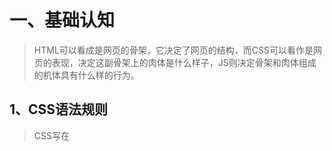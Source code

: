 # 	一、基础认知

> HTML可以看成是网页的骨架，它决定了网页的结构，而CSS可以看作是网页的表现，决定这副骨架上的肉体是什么样子，JS则决定骨架和肉体组成的机体具有什么样的行为。

## 1、CSS语法规则

> CSS写在<style>标签中，而<style>标签一般写在<head>标签中，位置一般放在<title>标签下面。同样，CSS中的注释是/* */。

<img src="https://run-notes-pictures.oss-cn-hangzhou.aliyuncs.com/2022/10/2022-10-28_182724.png"/>

代码：

```html
<!DOCTYPE html>
<html lang="en">
<head>
    <meta charset="UTF-8">
    <meta http-equiv="X-UA-Compatible" content="IE=edge">
    <meta name="viewport" content="width=device-width, initial-scale=1.0">
    <title>Document</title>
    <style>
        /* CSS注释 */
        /* 结构: 选择器 {CSS属性;} */
        /* 选择器: 选择某个标签或某类标签 */
        p {
            /* 文字颜色 */
            /* 属性之间通过分号隔开*/
            color:brown;
            /* 文字大小 */
            font-size: 30px;
            /* 背景颜色 */
            background-color: antiquewhite;
        }
    </style>
</head>
<body>
    <p>hello CSS</p>
</body>
</html>
```

<img src="https://run-notes-pictures.oss-cn-hangzhou.aliyuncs.com/2022/10/31/2022-10-31_093957.png"/>

[^注]: 如果给一个标签设置两个属性值不同的属性，那后面的属性会覆盖前面的属性，正如CSS的名称那样，Cascading style sheets，层叠样式表，样式会一层一层的层叠覆盖。



## 2、CSS引入方式

> CSS除了直接写在<head>标签中外（内嵌式），还有另外两种写法，外联式和行内式。如果说内嵌式是样式和结构代码在同一个HTML文件中，外联式就是把它们分开了，外联式的写法为将CSS样式单独写在一个.css文件中，然后HTML文件通过<link>标签引入css样式。而行内式则是直接写在结构标签内的样式，耦合性极强。

区别特点：

| 引入方式 |                 书写位置                 | 作用范围 |   使用场景   |
| :------: | :--------------------------------------: | :------: | :----------: |
|  内嵌式  |            写在<style>标签中             | 当前页面 |    小案例    |
|  外联式  | 写在单独的.css文件中，通过<link>标签引入 | 多个页面 |    项目中    |
|  行内式  |          写在标签的style属性中           | 当前标签 | 配合 JS 使用 |

### 内嵌式

> 内嵌式就是将样式代码写在<head>标签中。

```html
<!DOCTYPE html>
<html lang="en">
<head>
    <meta charset="UTF-8">
    <meta http-equiv="X-UA-Compatible" content="IE=edge">
    <meta name="viewport" content="width=device-width, initial-scale=1.0">
    <title>Document</title>
    <style>
        /* 内嵌式样式 */
        p {
            /* 文字颜色 */
            color:brown;
            /* 文字大小 */
            font-size: 30px;
            /* 背景颜色 */
            background-color: antiquewhite;
        }
    </style>
</head>
<body>
    <p>hello CSS</p>
</body>
</html>
```

### 外联式

> 外联式将CSS样式写在单独的.css文件中，当有需要时在HTML中的<head>标签中引入即可。

css文件：

```css
p{
    color: aquamarine;
    font-size: 30px;
    background-color: antiquewhite;
}
```

HTML文件：

```html
<!DOCTYPE html>
<html lang="en">
<head>
    <meta charset="UTF-8">
    <meta http-equiv="X-UA-Compatible" content="IE=edge">
    <meta name="viewport" content="width=device-width, initial-scale=1.0">
    <title>Document</title>
    <!-- rel="stylesheet" 意思是引入关系为'样式表'，href="" 即引入文件的地址 -->
    <link rel="stylesheet" href="my.css">
</head>
<body>
    <p>Hello CSS</p>
</body>
</html>
```

<img src="https://run-notes-pictures.oss-cn-hangzhou.aliyuncs.com/2022/10/31/2022-10-31_095915.png"/>

### 行内式

> 行内式直接通过将结构样式写在结构标签中。这种写法耦合性强，一般建议通过 JS 配合使用。

```html
<!DOCTYPE html>
<html lang="en">
<head>
    <meta charset="UTF-8">
    <meta http-equiv="X-UA-Compatible" content="IE=edge">
    <meta name="viewport" content="width=device-width, initial-scale=1.0">
    <title>Document</title>
</head>
<body>
    <div style="color: green; font-size: 30px; background-color: pink;">Hello CSS</div>
</body>
</html>
```

<img src="https://run-notes-pictures.oss-cn-hangzhou.aliyuncs.com/2022/10/31/2022-10-31_100411.png"/>

## 3、CSS特性

> CSS具有三个特性，分别是继承性，层叠性和优先级。

### 1、继承性

> 即子元素具有默认继承父元素样式的特点。可以继承的常见属性有color、文字控制属性(font-style、font-weight、font-size、font-family、text-indent、text-align、line-height)，而像宽高等其它属性就不具备继承性。可以通过浏览器查看继承属性。

代码：

```html
<!DOCTYPE html>
<html lang="en">
<head>
    <meta charset="UTF-8">
    <meta http-equiv="X-UA-Compatible" content="IE=edge">
    <meta name="viewport" content="width=device-width, initial-scale=1.0">
    <title>Document</title>
    <style>
        div{
            color: rgb(255, 180, 180);
            font-size: 20px;
            /* 非文字属性子类无法继承 */
            height: 40px;
            background-color: rgb(149, 255, 255);
        }
        span{
            background-color: rgb(234, 255, 181);
        }
    </style>
</head>
<body>
    <div>
        这是div文字
        <span>这是一段span文字</span>
    </div>
</body>
</html>
```

<img src="https://run-notes-pictures.oss-cn-hangzhou.aliyuncs.com/2022/11/15/Snipaste_2022-11-15_16-44-43.png">

[^继承失效的特殊情况]: 如果元素有浏览器默认样式，则使用浏览器默认样式，此时的继承失效，如a标签继承其它颜色的父标签，如h标签继承其它设置文字大小的标签。样式显示顺序可以看作：手动设置 > 浏览器默认样式 > 继承样式。

### 2、层叠性

> 层叠性可以从两方面来看待，一方面是针对同一标签设置的多个不同样式层叠生效，如高度、宽度、颜色。另一方面是针对同一标签的多个相同样式，最先加载的样式会被后加载的样式覆盖。



### 3、优先级

> 当同时存在多个选择器对同一个标签内容样式进行设置时，优先级高的选择器样式会覆盖优先级低的选择器样式。优先级样式的展示和样式写的顺序无关。优先级其实可以看作谁设置的范围更细，谁优先级就更高。

优先级排序：

**继承 < 通配符选择器 < 标签选择器 < 类选择器 < id选择器 < 行内样式 < !important**

```html
<!DOCTYPE html>
<html lang="en">
<head>
    <meta charset="UTF-8">
    <meta http-equiv="X-UA-Compatible" content="IE=edge">
    <meta name="viewport" content="width=device-width, initial-scale=1.0">
    <title>Document</title>
    <style>
        /* 继承，最低优先级 */
        body{
            color: black;
        }
        /* 通配符，优先级高于继承 */
        *{
            color: aqua;
        }
        /* 标签选择器，优先级高于通配符 */
        /* !important 将该方式设置的优先级设为最高（在继承处不生效） */
        div{
            color: bisque !important;
        }
        /* 类选择器，优先级高于标签选择器 */
        .box{
            color: red;
        }
        /* id选择器，优先于高于类选择器 */
        #box{
            color:orange
        }
    </style>
</head>
<body>
    <!-- 行内样式，优先级仅次于!important -->
    <div class="box" id="box" style="color: green;">测试优先级</div>
</body>
</html>
```

<img src="https://run-notes-pictures.oss-cn-hangzhou.aliyuncs.com/2022/11/16/Snipaste_2022-11-16_10-02-36.png">

#### 权重叠加计算

> 一般情况下**同一块元素**的样式展示可以直接通过优先级看出，但有时候可能存在多个复合选择器对**同一块**元素设置样式，这时就需要通过权重叠加来计算出最终的样式。

权重叠加计算公式（从左到右，相同则比下一位）：

|     第一级     |     第二级     |     第三级     |      第四级      |
| :------------: | :------------: | :------------: | :--------------: |
| 行内样式的个数 | id选择器的个数 | 类选择器的个数 | 标签选择器的个数 |

比较规则：

1. 依次比较当级数字，如果比较出来后，之后统统不看。
2. 如果所有数字均相同，则表示优先级相同，则比较层叠性，即谁写在后面，谁展示样式。
3. 当都是通过继承展示样式时，看哪个继承样式到达范围更细，哪个就生效。

[^注]: !important如果不是继承，则权重最高，权重叠加计算规则失效。



## 4、CSS书写顺序

> 按以下顺序排CSS属性，浏览器执行效率更高

1. 浮动 / display
2. 盒子模型：margin、border、padding、宽度高度背景色
3. 文字模式



# 二、选择器

> 选中HTML中的某个或某类结构，一般通过选择器赋予样式。选择器共有四种：标签选择器、类选择器、id选择器、通配符选择器。

## 1、基础选择器

### 1、标签选择器

> 通过选中某类标签来赋予样式，比如选中<p>标签，就能给页面中所有<p>标签中的内容赋予相同样式。

**用法：p{}**

```html
<!DOCTYPE html>
<html lang="en">
<head>
    <meta charset="UTF-8">
    <meta http-equiv="X-UA-Compatible" content="IE=edge">
    <meta name="viewport" content="width=device-width, initial-scale=1.0">
    <title>Document</title>
    <style>
        p{
            color: aquamarine;
            font-size: 30px;
            background-color: pink;
        }
    </style>
</head>
<body>
    <p>Hello 标签选择器</p>
    <p>选择p标签</p>
</body>
</html>
```

<img src="https://run-notes-pictures.oss-cn-hangzhou.aliyuncs.com/2022/10/31/2022-10-31_101711.png"/>

[^注]: 标签选择器适用场景是对页面中某个标签的样式均统一。标签选择器无法让同标签的内容展示不同样式。



### 2、类选择器

> 类选择器的选择主要是通过标签的class属性，给标签赋予class属性，然后就可以通过类选择器选择该类进行样式赋予。简单说就是给标签分类，分过不同分类赋予不同样式。

结构：**.类名 {属性名: 属性值}**

作用：通过类名，找到页面中所有带有这个类名的标签，设置样式

注意点：

1. **所有标签**上都有class属性，class属性的属性值被称为类名（类似于名字）
2. 类名可以由**数字、字母、下划线、中划线**组成，但不能以数字或中划线开头
3. 一个标签可以有**多个**类名，类名之间以空格隔开
4. 类名可以**重复**，一个类选择器可以同时选中多个标签

代码：

```html
<!DOCTYPE html>
<html lang="en">

<head>
    <meta charset="UTF-8">
    <meta http-equiv="X-UA-Compatible" content="IE=edge">
    <meta name="viewport" content="width=device-width, initial-scale=1.0">
    <title>Document</title>
    <style>
        /* 选择.color类的标签 */
        .color {
            color: rgb(249, 132, 90);
        }
        /* 选择.size类的标签 */
        .size{
            font-size: 30px;
        }
        /* 选择p标签设置样式 */
        p {
            color: rgb(90, 218, 175);
            font-size: 25px;
            background-color: pink;
        }
    </style>
</head>

<body>
    <!-- 设置类为color和size -->
    <p class="color size">Hello 类选择器</p>
    <p class="size">Hello 类选择器</p>
</body>

</html>
```

<img src="https://run-notes-pictures.oss-cn-hangzhou.aliyuncs.com/2022/10/31/2022-10-31_103348.png"/>

[^注]: 类选择器的样式可以覆盖标签选择器的样式。



### 3、id 选择器

> 在样式设置的使用上，id 选择器与类选择器区别不大，但这不是 id 选择器的主要功能，id 选择器还有一个主要作用，就是配合 JS 找标签。

结构：**#id值 {属性名: 属性值}**

作用：通过 id 属性值找到页面中的标签

注意点：

1. **所有标签**都有 id 属性
2. id 属性值类似于身份证号码，在一个页面中理论上是**唯一的**，不过重复也不会报错。
3. 一个标签上**只能有一个** id 属性值
4. 一个 id 选择器**只能选中一个**标签

代码：

```html
<!DOCTYPE html>
<html lang="en">

<head>
    <meta charset="UTF-8">
    <meta http-equiv="X-UA-Compatible" content="IE=edge">
    <meta name="viewport" content="width=device-width, initial-scale=1.0">
    <title>Document</title>
    <style>
        /* id选择器 */
        #div1{
            color: rgb(0, 157, 255);
        }
    </style>
</head>

<body>
    <div id="div1">Hello id选择器</div>
    <!-- 前面div标签已有id为div1，这里不应该再设置id为div1 -->
    <p id="div1">11</p>
</body>

</html>
```

<img src="https://run-notes-pictures.oss-cn-hangzhou.aliyuncs.com/2022/10/31/2022-10-31_105355.png"/>

### 4、通配符选择器

> 通配符选择器其实就是全标签选择器，可以选中页面中的所有标签。一般的使用场景就是消除所有标签的默认内外边距。

结构：***{属性名: 属性值}**

作用：找到页面中**所有标签**，并设置样式。

注意点：

1. 在开发中使用**极少**，只有在某些特定场景下才会使用。

代码：

```html
<!DOCTYPE html>
<html lang="en">

<head>
    <meta charset="UTF-8">
    <meta http-equiv="X-UA-Compatible" content="IE=edge">
    <meta name="viewport" content="width=device-width, initial-scale=1.0">
    <title>Document</title>
    <style>
        *{
            color: rgb(84, 163, 84);
        }
    </style>
</head>

<body>
    <div>hello 通配符选择器</div>
    <p>你好啊</p>
    <span>无所谓</span>
</body>

</html>
```

<img src="https://run-notes-pictures.oss-cn-hangzhou.aliyuncs.com/2022/10/31/2022-10-31_110239.png"/>

## 2、进阶选择器



### 1、复合选择器

> 复合选择器是指可以通过写连续的父子选择器来定位某个后代标签。在使用上可以分为**后代选择器**和**子代选择器**。

#### 1、后代选择器

> 选择指定某个标签及其后代，多个选择器之间用空格隔开。

写法：**div p {}** （样例的意思是选择div标签内的所有p标签，包括儿子孙子）

效果：找到所有指定的标签，并为它们都附上对应样式。

代码：

```html
<!DOCTYPE html>
<html lang="en">
<head>
    <meta charset="UTF-8">
    <meta http-equiv="X-UA-Compatible" content="IE=edge">
    <meta name="viewport" content="width=device-width, initial-scale=1.0">
    <title>Document</title>
    <style>
        /* 复合选择器选择后代标签 */
        div p{
            color: greenyellow;
        }
    </style>
</head>
<body>
    <!-- 该标签就不会受到影响 -->
    <p>这是一个孤单的p标签</p>
    <div>
        <p>这是div标签的儿子</p>
    </div>
</body>
</html>
```

<img src="https://run-notes-pictures.oss-cn-hangzhou.aliyuncs.com/2022/10/31/2022-10-31_181459.png"/>

[^注]: 后代选择器和子代选择器之间的区别是后代选择器会选择指定标签及其子类和兄弟的子类，子代选择器只会选到那个指定的标签。

#### 2、子代选择器

> 子代选择器根据HTML标签的嵌套关系，选择父元素子代中满足条件的元素。不包括子代的子代。

写法：**选择器1 > 选择器2 {css}**

效果：在选择器1的子代中找到满足选择器2的标签，设置样式

注意点：

1. 子代**只包括了儿子**
2. 子代选择器中，选择器与选择器之间**通过 > 隔开**。

代码：

```html
<!DOCTYPE html>
<html lang="en">
<head>
    <meta charset="UTF-8">
    <meta http-equiv="X-UA-Compatible" content="IE=edge">
    <meta name="viewport" content="width=device-width, initial-scale=1.0">
    <title>Document</title>
    <style>
        div>a{
            color:aqua
        }
    </style>
</head>
<body>
    <div>
        <a href="#">这是子代标签</a>
        <p>
            <a href="#">这是子代标签的侄子</a>
        </p>
    </div>
</body>
</html> 
```

<img src="https://run-notes-pictures.oss-cn-hangzhou.aliyuncs.com/2022/10/31/2022-10-31_223408.png"/>



### 2、并集选择器

> 并集选择器其实就是将多个标签写在一起统一设置样式，一起统一的可以有标签、类、id。

语法：**选择器1,选择器2 {css}**

注意点：

1. 并集选择器中的每组选择器之间通过**逗号**分隔
2. 并集选择器中的每组选择器可以是**基础选择器**或者**复合选择器**
3. 并集选择器中的每组选择器通常**一行写一个**，提高代码的可读性

代码：

```html
<!DOCTYPE html>
<html lang="en">
<head>
    <meta charset="UTF-8">
    <meta http-equiv="X-UA-Compatible" content="IE=edge">
    <meta name="viewport" content="width=device-width, initial-scale=1.0">
    <title>Document</title>
    <style>
        /* 并集选择器 允许对多种选择器进行并集*/
        p,
        div,
        #sp,
        .h1_class{
            color: rgb(0, 153, 255);
        }
    </style>
</head>
<body>
    <p>ppp</p>
    <div>div</div>
    <span id="sp">span</span>
    <h1 class="h1_class">h1</h1>
    <h2>h2</h2>
</body>
</html>
```

<img src="https://run-notes-pictures.oss-cn-hangzhou.aliyuncs.com/2022/10/31/2022-10-31_230141.png"/>



### 3、交集选择器

> 即选择满足多个条件的选择器，比如找到 p 标签且 class=“xx” 的 p 标签。交集的写法就是在各个条件之间连着写即可。

**语法：p.box{}**

注意点：

1. 交集选择器中的选择器之间是紧挨着的，没有任何东西分隔
2. 交集选择器中如果有标签选择器，标签选择器，标签选择器必须写在最前面。

代码：

```html
<!DOCTYPE html>
<html lang="en">
<head>
    <meta charset="UTF-8">
    <meta http-equiv="X-UA-Compatible" content="IE=edge">
    <meta name="viewport" content="width=device-width, initial-scale=1.0">
    <title>Document</title>
    <style>
        p.box{
            color: aquamarine;
        }
    </style>
</head>
<body>
    <p class="box">p标签且box</p>
    <p>p标签</p>
    <div class="box">div标签且box</div>
</body>
</html>
```

<img src="https://run-notes-pictures.oss-cn-hangzhou.aliyuncs.com/2022/10/31/2022-10-31_231430.png"/>



### 4、hover伪类选择器

> 鼠标悬停在某个元素上时元素展现的状态。可以用来设置鼠标移上标签时的变化样式。

**语法：选择器:hover{style样式}**

注意：

- 伪类选择器可以选择任何一个标签。

代码：

```html
<!DOCTYPE html>
<html lang="en">
<head>
    <meta charset="UTF-8">
    <meta http-equiv="X-UA-Compatible" content="IE=edge">
    <meta name="viewport" content="width=device-width, initial-scale=1.0">
    <title>Document</title>
    <style>
        a:hover{
            color: rgb(59, 255, 190);
            background-color: rgb(255, 236, 239);
        }
        div:hover{
            color: pink;
        }
    </style>
</head>
<body>
    <a href="#">这是一个链接</a>
    <div>div</div>
</body>
</html>
```

<img src="https://run-notes-pictures.oss-cn-hangzhou.aliyuncs.com/2022/11/8/2022-11-08_181341.png"/>

### 5、结构伪类选择器

> CSS提供的一种选择器，通过标签关系来选择标签，比如选择div标签的第一个子元素，或者选择div标签的最后一个子元素。这种选择器的好处是可以减少对于HTML中类的依赖，有利于保持代码整洁（少取名字），通常的使用场景是查找某父级选择器中的子元素。

常用：

|        选择器         |                   说明                   |
| :-------------------: | :--------------------------------------: |
|    E:first-child{}    |  位于父标签中第一个子标签，并且是E标签   |
|    E:last-child{}     | 位于父标签中最后一个子标签，并且是E标签  |
|   E:nth-child(n){}    |   位于父标签中第n个子标签，并且是E标签   |
| E:nth-last-child(n){} | 位于父标签中倒数第n个子标签，并且是E标签 |

代码：

```html
<!DOCTYPE html>
<html lang="en">
<head>
    <meta charset="UTF-8">
    <meta http-equiv="X-UA-Compatible" content="IE=edge">
    <meta name="viewport" content="width=device-width, initial-scale=1.0">
    <title>Document</title>
    <style>
        /* 找到子标签中第一个是li的 */
        li:first-child{
            background-color: pink;
        }
        /* 找到子标签中最后一个是li的 */
        li:last-child{
            background-color: pink;
        }
        /* 找到第三个子标签是li的 */
        li:nth-child(3){
            background-color: pink;
        }
        /* 找到倒数第三个子标签是li的 */
        li:nth-last-child(3){
            background-color: pink;
        }
    </style>
</head>
<body>
    <ul>
        <li>这是第1个li</li>
        <li>这是第2个li</li>
        <li>这是第3个li</li>
        <li>这是第4个li</li>
        <li>这是第5个li</li>
        <li>这是第6个li</li>
        <li>这是第7个li</li>
        <li>这是第8个li</li>
    </ul>
</body>
</html>
```

<img src="https://run-notes-pictures.oss-cn-hangzhou.aliyuncs.com/2022/11/17/Snipaste_2022-11-17_18-23-15.png">

[^注]: E标签可以是其它选择器写法，不一定只能是单个标签的写法。

#### 公式

> 除了可以用n来选择第几个标签外，还可以通过有关n的公式进行选择，比如2n，2n+1等。
>
> 用法如：**li:nth-child(2n){}**

常见公式：

|     功能     |      公式       |
| :----------: | :-------------: |
|     偶数     |    2n、even     |
|     奇数     | 2n+1、2n-1、odd |
|  只选前五个  |      -n+5       |
| 从第五个开始 |       n+5       |

代码：

```html
<!DOCTYPE html>
<html lang="en">
<head>
    <meta charset="UTF-8">
    <meta http-equiv="X-UA-Compatible" content="IE=edge">
    <meta name="viewport" content="width=device-width, initial-scale=1.0">
    <title>Document</title>
    <style>
        li:nth-child(2n){
            background-color: pink;
        }
    </style>
</head>
<body>
    <ul>
        <li>这是第1个li</li>
        <li>这是第2个li</li>
        <li>这是第3个li</li>
        <li>这是第4个li</li>
        <li>这是第5个li</li>
        <li>这是第6个li</li>
        <li>这是第7个li</li>
        <li>这是第8个li</li>
    </ul>
</body>
</html>
```

<img src="https://run-notes-pictures.oss-cn-hangzhou.aliyuncs.com/2022/11/17/Snipaste_2022-11-17_18-36-18.png">



### 6、Emmet语法

> vscode提供了简便开发的便捷语法，快速而强大。

emmet语法提示包括：

- 标签提示
- css属性提示（如输入fz可选择生成font-size，输入fz700生成font-size: 700，输入w300+h200+bgc生成width: 300, height: 200, background-color: ）

|     操作     |   示例    |                 效果                 |
| :----------: | :-------: | :----------------------------------: |
|    标签名    |    div    |             <div></div>>             |
|   类选择器   |   .red    |       <div class="red"></div>        |
|   id选择器   |   #one    |         <div id="one"></div>         |
|  交集选择器  | p.red#one |     <p class="red" id="one"></p>     |
|   子级创建   |   ul>li   |          <ul><li></li></ul>          |
|   内部文本   | ul>li{$}  |     <ul><li>1..2..3..</li></ul>      |
| 子级创建多个 |  ul>li*3  | <ul><li></li><li></li><li></li></ul> |
| 同级多个创建 |   div+p   |          <div></div><p></p>          |





# 三、字体和文本样式

## 1、字体样式

> 字体的大小、粗细、样式和格式的设置。



### 1、字体大小 font-size

> 控制文字的大小，设置时需要加上单位像素（px）。

属性名：**font-size**

取值：**数字 + px**

注意点：

- 谷歌浏览器默认文字大小是 16px
- 单位需要设置，否则不生效

代码：

```html
<!DOCTYPE html>
<html lang="en">
<head>
    <meta charset="UTF-8">
    <meta http-equiv="X-UA-Compatible" content="IE=edge">
    <meta name="viewport" content="width=device-width, initial-scale=1.0">
    <title>Document</title>
    <style>
        p{
            font-size: 30px;
        }
    </style>
</head>
<body>
    <p>这是一段文字</p>
</body>
</html>
```

<img src="https://run-notes-pictures.oss-cn-hangzhou.aliyuncs.com/2022/10/31/2022-10-31_112019.png"/>



### 2、字体粗细 font-weight

> 对标签内容字体的粗细进行控制，甚至可以更改<h1>标题标签中的字体粗细。

属性名：**font-weight**

取值：

1. **关键字取值**。关键字取值分两类：正常（normal）、加粗（bold），正常对应400，加粗对应700。
2. **数字取值**：100 ~ 900的整百数。

注意点：

- 不是所有字体都提供了九种粗细，因此部分字体粗细修改可能不生效。
- 实际开发中，以正常、加粗两种字体使用较多。

代码：

```html
<!DOCTYPE html>
<html lang="en">
<head>
    <meta charset="UTF-8">
    <meta http-equiv="X-UA-Compatible" content="IE=edge">
    <meta name="viewport" content="width=device-width, initial-scale=1.0">
    <title>Document</title>
    <style>
        p{
            font-weight: 600;
        }
    </style>
</head>
<body>
    <p>这是一段文字</p>
</body>
</html>
```

<img src="https://run-notes-pictures.oss-cn-hangzhou.aliyuncs.com/2022/10/31/2022-10-31_111932.png"/>

### 3、字体样式 font-style

> 即控制字体是否倾斜。只有两种取值：正常（默认值）和倾斜。

取值：

- 正常：normal
- 倾斜：italic

代码：

```html
<!DOCTYPE html>
<html lang="en">
<head>
    <meta charset="UTF-8">
    <meta http-equiv="X-UA-Compatible" content="IE=edge">
    <meta name="viewport" content="width=device-width, initial-scale=1.0">
    <title>Document</title>
    <style>
        div{
            font-style: italic;
        }
        em{
            font-style: normal;
        }
    </style>
</head>
<body>
    <div>这是一段倾斜文字</div>
    <em>我是正的</em>
</body>
</html>
```

<img src="https://run-notes-pictures.oss-cn-hangzhou.aliyuncs.com/2022/10/31/2022-10-31_141706.png"/>

### 4、字体格式 font-family

> 即设置不同格式的字体效果，如楷体、宋体等。Windows默认是微软雅黑，Mac默认是苹方。

属性名：**font-family**

常见取值：**字体1,字体2,字体3,字体4…,字体系列**

- 字体：微软雅黑、黑体、宋体、楷体等
- 字体系列：sans-serif（非衬线系列，横撇竖勾不带）、serif（横撇竖勾带弯）、monospace（等宽字体）

渲染规则：

1. **从左向右**按照顺序查找，如果电脑中未安装此字体，则显示下一个字体。
2. 如果都不支持，则会根据操作系统，显示最后字体系列的**默认字体**。

注意点：

1. 如果字体名称中存在多个单词，可以使用**引号包裹**
2. 最后一项字体列不需要引号包裹
3. 网页开发时，尽量使用系统常见的自带字体，保证不同用户网页都可以正确显示

代码：

```html
<!DOCTYPE html>
<html lang="en">
<head>
    <meta charset="UTF-8">
    <meta http-equiv="X-UA-Compatible" content="IE=edge">
    <meta name="viewport" content="width=device-width, initial-scale=1.0">
    <title>Document</title>
    <style>
        div{
            font-family: 楷体,sans-serif;
        }
        p{
            font-family: 黑体,sans-serif;
        }
    </style>
</head>
<body>
    <div>楷体格式</div>
    <p>黑体格式</p>
</body>
</html>
```

<img src="https://run-notes-pictures.oss-cn-hangzhou.aliyuncs.com/2022/10/31/2022-10-31_143529.png"/>

### 5、复合写法

> 可以看出，上面设置字体的前缀都是font-，CSS提供了一种复合写法，可以省略一些代码。属性之间用空格隔开。

属性名：font（复合属性）

取值：font : style weight size family

省略要求：只能省略前两个，如果省略了就相当于设置了默认值

注意点：

- 复合写法就相当于一个普通的设置，可以被覆盖，也可以覆盖

代码：

```html
<!DOCTYPE html>
<html lang="en">
<head>
    <meta charset="UTF-8">
    <meta http-equiv="X-UA-Compatible" content="IE=edge">
    <meta name="viewport" content="width=device-width, initial-scale=1.0">
    <title>Document</title>
    <style>
        div{
            font: italic 400 30px 楷体;
            font-style: normal;
        }
    </style>
</head>
<body>
    <div>这是一段文字</div>
</body>
</html>
```

<img src="https://run-notes-pictures.oss-cn-hangzhou.aliyuncs.com/2022/10/31/2022-10-31_145250.png"/>

## 2、文本样式



### 1、文本缩进 text-indent

> 一般使用在文本首段的缩进中。使用的话一般和em配合使用。

属性名：**text-indent**

取值：

- 数字 + px
- 数字 + em（1em即当前标签内容的font-size的大小）

代码：

```html
<!DOCTYPE html>
<html lang="en">
<head>
    <meta charset="UTF-8">
    <meta http-equiv="X-UA-Compatible" content="IE=edge">
    <meta name="viewport" content="width=device-width, initial-scale=1.0">
    <title>Document</title>
    <style>
        p{  
            /* 
             错误写法(缩进跟着字体大小走):
                 text-indent: 40px;
                 font-size: 20px;
            */
            /* em即当前标签内容字体大小 */
            text-indent: 2em;
        }
    </style>
</head>
<body>
    <p>射电望远镜就是利用射电波进行观测的望远镜，射电波也是电磁波谱的一部分，频率范围从高频的300吉赫兹到低频的30赫兹，相应的波长范围从1毫米到10000公里。在自然界，从闪电到宇宙天体都会发出射电波。由于星系中心的黑洞被厚厚的星际尘埃和气体阻挡，光学波段的望远镜无能为力，只能采用射电波段。毫米波已经是射电望远镜所用波长的下限，在电磁波谱上已经与红外线接壤。</p>
</body>
</html>
```

<img src="https://run-notes-pictures.oss-cn-hangzhou.aliyuncs.com/2022/10/31/2022-10-31_150646.png"/>

[^注]: 使用 em 的好处是无论字体大小如何改变，缩进都不需要改。

### 2、水平对齐 text-align

> 对文本内容按照设置格式对齐，共有三种对齐格式，左对齐、居中对齐、右对齐。对齐不是文本独有的，其它标签内容都能设置对齐，只要设置其父元素即可。

属性名：**text-align**

取值：

| 属性值 |      效果      |
| :----: | :------------: |
|  left  | 左对齐（默认） |
| center |    居中对齐    |
| right  |     右对齐     |

注意点：

- 如果要让文本水平居中，text-align属性给文本所在标签（文本的父元素）设置即可。

代码：

```html
<!DOCTYPE html>
<html lang="en">
<head>
    <meta charset="UTF-8">
    <meta http-equiv="X-UA-Compatible" content="IE=edge">
    <meta name="viewport" content="width=device-width, initial-scale=1.0">
    <title>Document</title>
    <style>
        h1{
            text-align: center;
        }
        body{
            text-align: center;
        }
    </style>
</head>
<body>
    <h1>新闻标题</h1>
    <img src="locate.png" alt="" height="300">
</body>
</html>
```

<img src="https://run-notes-pictures.oss-cn-hangzhou.aliyuncs.com/2022/10/31/2022-10-31_152129.png"/>

[^注]: 像文本、span标签、a标签、input标签、img标签都可以让元素水平居中，只要在它们的父元素上设置即可。

### 3、文本修饰 text-decoration

> 用来修饰文本的样式，即给文本加上下划线、删除线、上划线、无装饰线。

属性名：**text-decoration**

取值：

|    属性值    |        效果        |
| :----------: | :----------------: |
|  underline   |   下划线（常用）   |
| line-through |  删除线（不常用）  |
|   overline   | 上划线（几乎不用） |
|     none     |  无装饰线（常用）  |

代码：

```html
<!DOCTYPE html>
<html lang="en">
<head>
    <meta charset="UTF-8">
    <meta http-equiv="X-UA-Compatible" content="IE=edge">
    <meta name="viewport" content="width=device-width, initial-scale=1.0">
    <title>Document</title>
    <style>
        div{
            text-decoration: underline;
        }
        p{
            text-decoration: line-through;
        }
        h4{
            text-decoration: overline;
        }
        a{
            text-decoration: none;
        }
    </style>
</head>
<body>
    <div>下划线</div>
    <p>删除线</p>
    <h4>上划线</h4>
    <a href="#">超链接</a>
</body>
</html>
```

<img src="https://run-notes-pictures.oss-cn-hangzhou.aliyuncs.com/2022/10/31/2022-10-31_153202.png"/>

### 4、行高 line-height

> 设置文本行之间的间距。有两种取值：数字+px、倍数（字体大小的倍数）

属性名：**line-height**

取值：

- 数字 + px
- 倍数（当前标签 font-size 的倍数）

应用场景：

1. 设置文本之间的间距。
2. 网页精准布局时，可以取消上下间距。

注意点：

- 行高也可以加入复合写法，如 **font : style weight size/line-height family**。但要注意样式覆盖问题。

代码：

```html
<!DOCTYPE html>
<html lang="en">
<head>
    <meta charset="UTF-8">
    <meta http-equiv="X-UA-Compatible" content="IE=edge">
    <meta name="viewport" content="width=device-width, initial-scale=1.0">
    <title>Document</title>
    <style>
        p{
            /* 直接设置 */
            /* line-height: 50px; */
            /* 倍数设置 */
            /* line-height: 1.5; */
            /* 复合写法设置 */
            font: normal 300 20px/1.5 楷体;
        }
    </style>
</head>
<body>
    <p>射电望远镜就是利用射电波进行观测的望远镜，射电波也是电磁波谱的一部分，频率范围从高频的300吉赫兹到低频的30赫兹，相应的波长范围从1毫米到10000公里。在自然界，从闪电到宇宙天体都会发出射电波。由于星系中心的黑洞被厚厚的星际尘埃和气体阻挡，光学波段的望远镜无能为力，只能采用射电波段。毫米波已经是射电望远镜所用波长的下限，在电磁波谱上已经与红外线接壤。</p>
</body>
</html>
```

<img src="https://run-notes-pictures.oss-cn-hangzhou.aliyuncs.com/2022/10/31/2022-10-31_155708.png"/>

## 3、扩展

### 1、颜色知识

> 在设计时的颜色取值，共有四种表示方法。分别是关键词法、RGB表示法、RGBA表示法、十六进制表示法。

属性名：

- 文字颜色：**color**
- 背景颜色：**background-color**

属性值：

|  颜色表示方式  |                      表示含义                       |                   属性值                    |
| :------------: | :-------------------------------------------------: | :-----------------------------------------: |
|     关键词     |                   预定义的颜色名                    |          red、green、blue、yellow           |
|   RGB表示法    |      由红蓝绿三原色取色，每项取值范围为：0~255      | RGB(0,0,0)、RGB(255,255,255)、RGB(255,0,0)  |
|   RGBA表示法   |   由红蓝绿三原色取色，A表示透明度，取值范围为0~1    |  RGBA(255,255,255,0.5)、RGBA(255,0,0,0.3)   |
| 十六进制表示法 | 以#开头，每两个位置表示一种原色，将其转为16进制表示 | #000000、#ff0000、#e92322，简写：#000、#f00 |

```html
<!DOCTYPE html>
<html lang="en">
<head>
    <meta charset="UTF-8">
    <meta http-equiv="X-UA-Compatible" content="IE=edge">
    <meta name="viewport" content="width=device-width, initial-scale=1.0">
    <title>Document</title>
</head>
<body>
    <div style="color: yellowgreen;">关键词</div>
    <div style="color: rgb(170, 225, 249);">rgb表示法</div>
    <div style="color: rgb(255, 90, 131,0.3);">rgba表示法</div>
    <div style="color: #000">十六进制表示法</div>
</body>
</html>
```

<img src="https://run-notes-pictures.oss-cn-hangzhou.aliyuncs.com/2022/10/31/2022-10-31_163431.png"/>

# 四、背景

> 背景只作为标签或者盒子的背景展示，不影响或改变标签或盒子的结构。

## 1、背景颜色

> 字面意思，各个标签或是盒子都可以设置背景颜色，属性名字是background-color (bgc)，属性值可以有多种写法：关键字、rgb表示法、rgba表示法、十六进制等

注意点：

- 背景颜色默认是透明，rgba(0,0,0,0)。
- 背景颜色不会影响盒子大小，但是可以标识盒子的大小位置，在开发时可以用背景色进行提示使用。

代码：

```html
<!DOCTYPE html>
<html lang="en">
<head>
    <meta charset="UTF-8">
    <meta http-equiv="X-UA-Compatible" content="IE=edge">
    <meta name="viewport" content="width=device-width, initial-scale=1.0">
    <title>Document</title>
    <style>
        div{
            /* background-color: rgb(234, 158, 158); */
            /* background-color: yellow; */
            background-color: rgba(0,0,0,0.3);
            /* background-color: rgba(0,0,0,.3); */
            width: 300px;
            height: 200px;
        }
    </style>
</head>
<body>
    <div>背景颜色</div>
</body>
</html>
```

<img src="https://run-notes-pictures.oss-cn-hangzhou.aliyuncs.com/2022/11/9/2022-11-09_165517.png"/>

## 2、背景图片

> 给标签或盒子的背景加上图片，属性名是background-image (bgi)，属性值url(‘图片路径’)。

注意点：

- 背景图片中url可以省略引号
- 背景图片默认在水平和垂直方向平铺，默认多超少补。
- 背景图片仅给盒子起装饰效果，类似于背景颜色，不会撑开盒子

代码：

```html
<!DOCTYPE html>
<html lang="en">
<head>
    <meta charset="UTF-8">
    <meta http-equiv="X-UA-Compatible" content="IE=edge">
    <meta name="viewport" content="width=device-width, initial-scale=1.0">
    <title>Document</title>
    <style>
        div{
            background-image: url(locate.png);
            background-color: rgb(255, 221, 227);
            width: 400px;
            height: 400px;
        }
    </style>
</head>
<body>
    <div>这是一段文字</div>
</body>
</html>
```

<img src="https://run-notes-pictures.oss-cn-hangzhou.aliyuncs.com/2022/11/9/2022-11-09_171206.png"/>

### 平铺

> 默认图片的铺设方式是多超少补，如果想要根据需求来铺设完整图片，可以选择背景平铺属性 background-repeat (bgr) 进行设置。

属性名：**background-repeat (bgr)**

属性值：

|   取值    |             效果             |
| :-------: | :--------------------------: |
|  repeat   | 水平和垂直方向都平铺（默认） |
| no-repeat |            不平铺            |
| repeat-x  |   沿着水平方向（x轴）平铺    |
| repeat-y  |   沿着垂直方向（y轴）平铺    |

代码：

```html
<!DOCTYPE html>
<html lang="en">
<head>
    <meta charset="UTF-8">
    <meta http-equiv="X-UA-Compatible" content="IE=edge">
    <meta name="viewport" content="width=device-width, initial-scale=1.0">
    <title>Document</title>
    <style>
        div{
            background-image: url(locate.png);
            background-color: rgb(255, 221, 227);
            width: 400px;
            height: 400px;
            /* background-repeat: repeat; */
            background-repeat: no-repeat;
            /* background-repeat: repeat-x; */
            /* background-repeat: repeat-y; */
        }
    </style>
</head>
<body>
    <div></div>
</body>
</html>
```

<img src="https://run-notes-pictures.oss-cn-hangzhou.aliyuncs.com/2022/11/9/2022-11-09_171953.png"/>



### 位置

> 在不平铺显示下，默认背景图片是显示在左上角位置的，如果要修改背景图片位置属性，可通过属性background-position (bgp) 来进行设置。设置背景位置有两种设置方式，名词和坐标。

属性值：**background-position：水平方向位置 垂直方向位置**

使用：

1. 名词（最多可以表示九个位置）
   1. 水平方向
      1. **left**
      2. **center**
      3. **right**
   2. 垂直方向
      1. **top**
      2. **center**
      3. **bottom**
2. 数字 + px（以图片左上角为设置点）
   1. 坐标系
      1. 原点（0,0）：盒子左上角
      2. 正x轴：水平向右
      3. 正y轴：垂直向左

代码：

```html
<!DOCTYPE html>
<html lang="en">
<head>
    <meta charset="UTF-8">
    <meta http-equiv="X-UA-Compatible" content="IE=edge">
    <meta name="viewport" content="width=device-width, initial-scale=1.0">
    <title>Document</title>
    <style>
        div{
            background-image: url(locate.png);
            background-color: rgb(255, 221, 227);
            width: 400px;
            height: 400px;
            background-repeat: no-repeat;
            /* background-position: 0 0; */
            /* background-position: 20px 30px; */
            /* background-position: -50px -60px; */
            /* background-position: center center; 等价于 background-position: center;*/
            background-position: left bottom;
        
        }
    </style>
</head>
<body>
    <div></div>
</body>
</html>
```

<img src="https://run-notes-pictures.oss-cn-hangzhou.aliyuncs.com/2022/11/9/2022-11-09_173531.png"/>



## 3、属性复合写法

> 将颜色、图片、平铺、位置连起来在一个属性 background (bg) 后写。各值之间用逗号隔开，书写顺序推荐为color、image、repeat、positior，但实际上没有顺序要求。

使用举例：**background: pink url(‘01.jpg’) no-repeat center center**

注意点：

- 如果需要单独设置样式，则必须将样式写在连写的下面，否则会被覆盖
- 连写设置背景位置时如果使用名词，位置顺序调换也能识别，但如果通过坐标，则不能调换位置

代码：

```html
<!DOCTYPE html>
<html lang="en">
<head>
    <meta charset="UTF-8">
    <meta http-equiv="X-UA-Compatible" content="IE=edge">
    <meta name="viewport" content="width=device-width, initial-scale=1.0">
    <title>Document</title>
    <style>
        div{
            width: 400px;
            height: 300px;
            background: pink url("locate.png") no-repeat center center;
        }
    </style>
</head>
<body>
    <div>这是一块div</div>
</body>
</html>
```

<img src="https://run-notes-pictures.oss-cn-hangzhou.aliyuncs.com/2022/11/10/2022-11-10_100634.png">

# 五、元素显示模式

> 元素，即带尖括号的任意标签。元素显示模式，简单说就是元素的布局模式，是独占一行，还是可以多元素同行显示，元素的显示模式是可以改变的，常见的元素显示模式有块级元素、行内元素、行内块元素。

## 1、块级元素

> 块级元素的特点是独占一行（即一行只能显示一个），宽度也是父元素的宽度，高度默认由内容撑开，也可以自己设置宽高。代表标签有div、p、h系列、ul、dl、dt、dd、form、header、nav、footer等。

代码：

```html
<!DOCTYPE html>
<html lang="en">
<head>
    <meta charset="UTF-8">
    <meta http-equiv="X-UA-Compatible" content="IE=edge">
    <meta name="viewport" content="width=device-width, initial-scale=1.0">
    <title>Document</title>
    <style>
        div{
            background-color: rgb(184, 255, 6);
        }
        p{
            background-color: rgb(79, 255, 205);
        }
    </style>
</head>
<body>
    <div>块级元素div</div>
    <p>块级元素p</p>
</body>
</html>
```

<img src="https://run-notes-pictures.oss-cn-hangzhou.aliyuncs.com/2022/11/10/Snipaste_2022-11-10_10-46-59.png">

## 2、行内元素

> 行内元素的特点是一行可以显示多个，其宽度和高度设置无效，都由内容撑开。代表标签有a、span、b、u、i、s、strong、ins、em、del等。

代码：

```html
<!DOCTYPE html>
<html lang="en">
<head>
    <meta charset="UTF-8">
    <meta http-equiv="X-UA-Compatible" content="IE=edge">
    <meta name="viewport" content="width=device-width, initial-scale=1.0">
    <title>Document</title>
    <style>
        a{
            background-color: rgb(250, 255, 173);
            /* 行内元素设置宽高无效 */
            height: 200px;
            width: 300px;
        }
        span{
            background-color: rgb(168, 255, 252);
        }
    </style>
</head>
<body>
    <a href="#">行内元素a</a>
    <span>行内元素span</span>
</body>
</html>
```

<img src="https://run-notes-pictures.oss-cn-hangzhou.aliyuncs.com/2022/11/10/Snipaste_2022-11-10_11-00-05.png">

## 3、行内块元素

> 行内块元素的特点是一行可以显示多个，同时还可以设置宽高。代表标签有img、input、textarea、button、select等。

代码：

```html
<!DOCTYPE html>
<html lang="en">
<head>
    <meta charset="UTF-8">
    <meta http-equiv="X-UA-Compatible" content="IE=edge">
    <meta name="viewport" content="width=device-width, initial-scale=1.0">
    <title>Document</title>
    <style>
        img{
            height: 100px;
        }
    </style>
</head>
<body>
    <img src="./locate.png" alt="">
    <img src="./locate.png" alt="">
</body>
</html>
```

<img src="https://run-notes-pictures.oss-cn-hangzhou.aliyuncs.com/2022/11/15/Snipaste_2022-11-15_16-00-59.png"/>

[^注]: <img>标签有行内块元素的特点，但是在chrome调试工具中显示结果是inline。在代码中如果行内块标签之间有换行，那么浏览器渲染显示时它们中间会有一个空格。解决这个问题可以用浮动。



## 4、元素显示模式转换

> 除了直接使用不同显示模式的元素来布局，还可以通过指定某元素并指定其元素显示模式来进行布局，即可以让默认的块级元素去显示为行内模式。使用方式为设置元素的display属性。

|         属性         |       效果       | 使用频率 |
| :------------------: | :--------------: | :------: |
|    display:block     |  转换为块级元素  |   较多   |
| display:inline-block | 转换为行内块元素 |   较多   |
|    display:inline    |  转换为行内元素  |   极少   |

代码：

```html
<!DOCTYPE html>
<html lang="en">
<head>
    <meta charset="UTF-8">
    <meta http-equiv="X-UA-Compatible" content="IE=edge">
    <meta name="viewport" content="width=device-width, initial-scale=1.0">
    <title>Document</title>
    <style>
        div{
            background-color: rgb(242, 255, 210);
            display: inline-block;
            height: 200px;
            width: 100px;
        }
        p{
            background-color: rgb(210, 255, 242);
            display: inline;
        }
        span{
            background-color: #ffb7b7;
            display: block;
        }
    </style>
</head>
<body>
    <div>块级元素div 变行内块</div>
    <p>块级元素p 变行内元素</p>
    <span>行内元素span 变块级元素</span>
</body>
</html>
```

<img src="https://run-notes-pictures.oss-cn-hangzhou.aliyuncs.com/2022/11/15/Snipaste_2022-11-15_16-16-01.png"/>

## 5、元素嵌套模式

> 即什么元素可以嵌套什么元素。一般来说按元素容器大小块级元素 > 行内块元素 > 行内元素，嵌套也是如此。一般不建议小容器元素嵌套大容器元素。一些其它情况包括p段落标签不要嵌套div、p、h等块级元素，a标签可以嵌套其它任意元素除了再嵌套a标签。



# 六、盒子模型

> 在CSS中，盒子模型可以说是最重要的部分，什么是盒子模型呢？一个div可以是盒子模型，一个span也可以是盒子模型，所以盒子模型可以理解为一个容器，内部用来放置元素，对外可以用来布局，通过盒子布局网页让组件之间的耦合更低，使用更换更方便。

**盒子模型**：

CSS中规定每个盒子自里到外分别由：**内容区域（content）、内边距区域（padding）、边框区域（border）、外边界区域（margin）**构成。

**体验代码**：

```html
<!DOCTYPE html>
<html lang="en">
<head>
    <meta charset="UTF-8">
    <meta http-equiv="X-UA-Compatible" content="IE=edge">
    <meta name="viewport" content="width=device-width, initial-scale=1.0">
    <title>Document</title>
    <style>
        div{
            height: 100px;
            width: 100px;
            background-color: rgb(255, 212, 219);
            /* 边框线 */
            border: 1px solid orange;
            /* 内边距 */
            padding: 20px;
            /* 外边距 */
            margin: 20px;

        }
    </style>
</head>
<body>
    <div>一台电脑</div>
    <div>一台电脑</div>
</body>
</html>
```

<img src="https://run-notes-pictures.oss-cn-hangzhou.aliyuncs.com/2022/11/16/Snipaste_2022-11-16_11-07-47.png">

## 1、结构

### 1、内容区域 content

> 如果不设置内边距的话，一个标签内部其实都是内容区域。

代码：

```html
<!DOCTYPE html>
<html lang="en">
<head>
    <meta charset="UTF-8">
    <meta http-equiv="X-UA-Compatible" content="IE=edge">
    <meta name="viewport" content="width=device-width, initial-scale=1.0">
    <title>Document</title>
    <style>
        div{
            height: 100px;
            width: 100px;
            background-color: rgb(255, 209, 217);
        }
    </style>
</head>
<body>
    <div>内容</div>
</body>
</html>
```

<img src="https://run-notes-pictures.oss-cn-hangzhou.aliyuncs.com/2022/11/16/Snipaste_2022-11-16_11-22-01.png">



### 2、边框 border

> 字面意思，边框就是盒子的边框，可以设置颜色，宽度等。可以直接通过简写bg + tab键快速生成，默认设置是一起设置盒子四个方向的边框。注意，边框宽度会增大盒子所占区域面积。可以对单独边进行设置，也可以复合写法对多边设置。

写法：**border: 粗细 线条样式 颜色**

> 默认的边框设置方式，对四条边框统一设置。

代码：

```html
<!DOCTYPE html>
<html lang="en">
<head>
    <meta charset="UTF-8">
    <meta http-equiv="X-UA-Compatible" content="IE=edge">
    <meta name="viewport" content="width=device-width, initial-scale=1.0">
    <title>Document</title>
    <style>
        div{
            height: 100px;
            width: 100px;
            background-color: rgb(255, 224, 229);
            /* 使用格式: border: 粗细 线条样式 颜色 不分先后顺序*/
            /* solid表示实线 dashed表示虚线 dotted表示点线*/
            border: 5px solid orange;
            /* 对单边边框设置在border后加上-方向即可 */
            /* border-left: 5px solid orange; */
        }
    </style>
</head>
<body>
    <div>边框线</div>
</body>
</html>
```

<img src="https://run-notes-pictures.oss-cn-hangzhou.aliyuncs.com/2022/11/16/Snipaste_2022-11-16_11-32-02.png">

[^注]: 写边框属性时CSS也提供了对单独某个属性进行设置样式的方法，但一般不用，一般都是复合写法。复合写法要注意，如果只写了一个表示四边都如此，如果写了两个，或者三个，则从上右下左开始对应，剩下的看对面边即可。



### 3、内边距 padding

> 盒子模型中内容和边框的距离称为内边距，注意，内边距也会增大盒子的所占面积。可以单独对某内边距进行设置，也可以复合写法对多边内边距进行设置。

写法：**padding: 20px**

代码：

```html
<!DOCTYPE html>
<html lang="en">
<head>
    <meta charset="UTF-8">
    <meta http-equiv="X-UA-Compatible" content="IE=edge">
    <meta name="viewport" content="width=device-width, initial-scale=1.0">
    <title>Document</title>
    <style>
        .box{
            width: 200px;
            height: 200px;
            background-color: pink;
            /* 当内边距只写一个时，表示距四边的内边距 */
            /* padding: 30px; */
            /* 内边距可以指定方向写，也可以复合写，复合写四个时，前后对应上右下左 */
            /* padding: 10px 20px 30px 40px; */
            /* 当复合写法为三个时，则对应 上 左右 下 */
            /* padding: 10px 20px 40px; */
            /* 当复合写法为两个时，则对应 上下 左右 */
            padding: 10px 20px;
        }
    </style>
</head>
<body>
    <div class="box">
        盒子
    </div>
</body>
</html>
```

<img src="https://run-notes-pictures.oss-cn-hangzhou.aliyuncs.com/2022/11/16/Snipaste_2022-11-16_14-39-21.png">

[^注]: 在CSS3.0提供了一种设置方式，允许固定盒子大小，设置边框宽度和内边距自动压缩内容区域，保证让设置的盒子大小不会被边框和内边距撑大，使用方式为在盒子中加上属性 box-sizing: border-box;



### 4、外边距 margin

> 外边距，即盒子和上下左右的边距，使用起来和内边距一致。可以单独对某外边距进行设置，也可以复合写法对多边外边距进行设置。

写法：**margin: 20px**

代码：

```html
<!DOCTYPE html>
<html lang="en">
<head>
    <meta charset="UTF-8">
    <meta http-equiv="X-UA-Compatible" content="IE=edge">
    <meta name="viewport" content="width=device-width, initial-scale=1.0">
    <title>Document</title>
    <style>
        div{
            height: 100px;
            width: 100px;
            background-color: pink;
            /* 上下左右外边距为20px */
            /* margin: 20px; */
            /* 上下外边距为20px，左右外边距为10px */
            /* margin: 20px 10px; */
            /* 上外边距为10px，左右外边距为20px，下边距为30px */
            margin: 10px 20px 30px;
            /* 上边距 */
            /* margin-top: 20px; */
        }
    </style>
</head>
<body>
    <div>外边距</div>
</body>
</html>
```

<img src="https://run-notes-pictures.oss-cn-hangzhou.aliyuncs.com/2022/11/16/Snipaste_2022-11-16_23-01-07.png">

## 2、问题和解决

### 1、清除默认边距

> CSS许多标签在浏览器渲染时会赋予默认内外边距，如p标签、ul标签、li标签等，我们如果要根据自己设计的样式来设置标签的话，就先需要将这些默认边距清除。

清除方法：

1. 并集选择器清除

   ```html
   body,button,dd,dl,dt,h1,h2,h3,h4,h5,h6,hr,input{
   	margin: 0;
   	padding: 0;
   }
   ```

2. 通配符选择器清除

   ```html
   *{
   	margin: 0;
   	padding: 0;
   }
   ```



### 2、版心居中

> 最常用写法，将盒子处于上下居中或者左右居中状态，一般是左右居中。通常是调整盒子外边距，设置好上下边，左右边设置为auto即可。

写法：**margin: 0 auto;**

```html
<!DOCTYPE html>
<html lang="en">
<head>
    <meta charset="UTF-8">
    <meta http-equiv="X-UA-Compatible" content="IE=edge">
    <meta name="viewport" content="width=device-width, initial-scale=1.0">
    <title>Document</title>
    <style>
        div{
            width: 1000px;
            height: 200px;
            background-color: pink;
            margin: 0 auto;
        }
    </style>
</head>
<body>
    <div>
        版心居中
    </div>
</body>
</html>
```

<img src="https://run-notes-pictures.oss-cn-hangzhou.aliyuncs.com/2022/11/16/Snipaste_2022-11-16_23-21-53.png">

### 3、块级元素外边距

> 浏览器在对**块级元素**的外边距设置进行解析的时候，可能会出现两个现象：外边距合并和塌陷。这两个现象需要及时注意。

#### 外边距合并

> 即两个垂直布局的块级元素之间，都使用外边距隔开时，会只取其中更大的外边距，而不是二者外边距之和。

代码：

```html
<!DOCTYPE html>
<html lang="en">
<head>
    <meta charset="UTF-8">
    <meta http-equiv="X-UA-Compatible" content="IE=edge">
    <meta name="viewport" content="width=device-width, initial-scale=1.0">
    <title>Document</title>
    <style>
        .upper{
            width: 100px;
            height: 100px;
            background-color: pink;
            margin-bottom: 20px;
        }
        .lower{
            width: 100px;
            height: 100px;
            background-color: pink;
            margin-top: 30px;
        }
    </style>
</head>
<body>
    <div class="upper">上</div>
    <div class="lower">下</div>
</body>
</html>
```

<img src="https://run-notes-pictures.oss-cn-hangzhou.aliyuncs.com/2022/11/17/Snipaste_2022-11-17_15-56-24.png">

#### 塌陷

> 塌陷的含义是子块级元素放在父块级元素之中，子元素设置外边距同时会作用在父元素上。解决办法有四种：1、给父级元素设置border属性  2、给父元素设置内边距padding-top  3、给父属性设置overflow: hidden属性  4、将子元素转换为行内块元素

代码：

```html
<!DOCTYPE html>
<html lang="en">
<head>
    <meta charset="UTF-8">
    <meta http-equiv="X-UA-Compatible" content="IE=edge">
    <meta name="viewport" content="width=device-width, initial-scale=1.0">
    <title>Document</title>
    <style>
        .father{
            width: 200px;
            height: 200px;
            background-color: rgb(228, 111, 130);
            /* 1、设置border */
            /* border: 1px solid #fff; */
            /* 2、给父属性设置内边距 */
            /* padding-top: 1px; */
            /* 3、给父属性设置overflow: hidden (最好用)*/
            overflow: hidden;
        }
        .son{
            width: 100px;
            height: 100px;
            background-color: rgb(128, 247, 128);
            margin-top: 30px;
            /* 4、将子元素转换为行内块元素 */
            /* display: inline-block; */
        }
    </style>
</head>
<body>
    <div class="father">
        <div class="son">子块</div>
    </div>
</body>
</html>
```

<img src="https://run-notes-pictures.oss-cn-hangzhou.aliyuncs.com/2022/11/17/Snipaste_2022-11-17_16-09-04.png">

### 4、行内元素内外边距

> 行内元素在设置内外边距的时候都只能设置左右边距，不能设置上下边距，如果想要设置上下边距，则可以使用line-height设置。

代码：

```html
<!DOCTYPE html>
<html lang="en">
<head>
    <meta charset="UTF-8">
    <meta http-equiv="X-UA-Compatible" content="IE=edge">
    <meta name="viewport" content="width=device-width, initial-scale=1.0">
    <title>Document</title>
    <style>
        span{
            margin: 60px;
            padding: 60px;
            line-height: 100px;
        }
    </style>
</head>
<body>
    <span>span1</span>
    <span>span2</span>
</body>
</html>
```

<img src="https://run-notes-pictures.oss-cn-hangzhou.aliyuncs.com/2022/11/17/Snipaste_2022-11-17_17-01-26.png">

# 七、浮动

## 1、伪元素

> 伪元素一般是用于页面中的非主体内容部分，可替换部分，并且伪元素是由CSS模拟出来的标签效果。伪元素一共有两个::before和::after。

|  伪元素  |                作用                |
| :------: | :--------------------------------: |
| ::before | 在父元素内容的最前面添加一个伪元素 |
| ::after  | 在父元素内容的最后面添加一个伪元素 |

代码：

```html
<!DOCTYPE html>
<html lang="en">
<head>
    <meta charset="UTF-8">
    <meta http-equiv="X-UA-Compatible" content="IE=edge">
    <meta name="viewport" content="width=device-width, initial-scale=1.0">
    <title>Document</title>
    <style>
        .father{
            width: 200px;
            height: 200px;
            background-color: pink;
        }
        .father::before{
            content: '老鼠';
            color: green;
            display: inline-block;
            width: 100px;
            height: 100px;
            background-color: rgb(255, 255, 115);
        }
        .father::after{
            content: '大米';
        }
    </style>
</head>
<body>
    <div class="father">爱</div>
</body>
</html>
```

<img src="https://run-notes-pictures.oss-cn-hangzhou.aliyuncs.com/2022/11/17/Snipaste_2022-11-17_18-51-32.png">

[^注]: 伪元素必须设置content属性才能生效，伪元素内容默认是行内元素。



## 2、标准流

> 标准流，又称为文档流，其实就是浏览器渲染标签时的一套排版规则，它规定了什么样的标签以什么样的方式排列元素。

常见的标准流排版规则：

1. **块级元素**：从上往下，垂直布局，独占一行。
2. **行内元素** 或 **行内块元素**：从左往右，水平布局，空间不够时自动折行。



## 3、浮动

> 浮动，字面意思，将元素浮动起来。浮动有两种作用，早期将其用作图文环绕，现在则一般用于网页布局。

特点：

1. 设置浮动的盒子会**脱离浏览器的标准流控制**，浮动元素比标准流元素**高半个级别**，可以**覆盖标准流中的元素**，但是**文字无法覆盖**。
2. 浮动默认是**顶对其**的，浮动元素可以看作更高级别的**行内块元素**，一行可以**显示多个**，也可以**设置宽高**。
3. 浮动级别比设置盒子外边距级别更高，因此浮动只能设置上下边距，左右要么就在左边，要么就在右边，**无法水平居中。**

代码：

```html
<!DOCTYPE html>
<html lang="en">
<head>
    <meta charset="UTF-8">
    <meta http-equiv="X-UA-Compatible" content="IE=edge">
    <meta name="viewport" content="width=device-width, initial-scale=1.0">
    <title>Document</title>
    <style>
        .one{
            width: 100px;
            height: 100px;
            background-color: pink;
            float: left;
            /* 上边距生效 */
            margin-top: 30px;
        }
        .two{
            width: 200px;
            height: 200px;
            background-color: skyblue;
            float: left;
            /* 居中不生效 */
            margin: 0 auto;
        }
        .three{
            width: 300px;
            height: 300px;
            background-color: orange;
        }
    </style>
</head>
<body>
    <div class="one">one</div>
    <div class="two">two</div>
    <div class="three">three</div>
</body>
</html>
```

<img src="https://run-notes-pictures.oss-cn-hangzhou.aliyuncs.com/2022/11/18/Snipaste_2022-11-18_10-25-03.png">



## 4、清除浮动

> 所谓清除浮动，其实是清除浮动带来的影响，有时候根据标准流排列的盒子，可能因为一些属性的改变，比如高度减小，其它盒子也会根据标准流变化位置，但是变化的盒子内部的浮动元素并不受标准流影响，这就有可能影响展示效果，所以需要清除这种浮动所带来的影响，即让浮动元素撑起盒子。

清除浮动的方法共有四种：额外标签法、单/双伪元素法、直接设置法。

### 额外标签法

> 额外标签法通过在需要清除浮动影响的父盒子中添加一个专门用来清除影响的**块级元素**，并给块级元素设置属性 clear:both，来清除浮动来带的影响，这种做法的缺点是会在页面中添加额外的标签，让HTML结构变得更复杂。

代码：

```html
<!DOCTYPE html>
<html lang="en">
<head>
    <meta charset="UTF-8">
    <meta http-equiv="X-UA-Compatible" content="IE=edge">
    <meta name="viewport" content="width=device-width, initial-scale=1.0">
    <title>Document</title>
    <style>
        .box1{
            /* height: 200px; */
            width: 800px;
            background-color: #fff;
            margin: 0 auto;
            
        }
        .left{
            height: 200px;
            width: 200px;
            background-color: rgb(255, 220, 245);
            float: left;
        }
        .right{
            height: 200px;
            width: 580px;
            background-color: rgb(207, 255, 176);
            float: right;
        }
        .box2{
            height: 300px;
            width: 1000px;
            background-color: rgb(250, 255, 194);
            margin: 0 auto;
        }
        .clearfix{
            clear:both;
        }
    </style>
</head>
<body>
    <div class="box1">
        <div class="left"></div>
        <div class="right"></div>
        <div class="clearfix"></div>
    </div>
    <div class="box2"></div>
</body>
</html>
```

<img src="https://run-notes-pictures.oss-cn-hangzhou.aliyuncs.com/2022/11/18/Snipaste_2022-11-18_14-06-30.png">

### 单伪元素法

> 本质上和额外标签法差不多，只是通过CSS伪元素加标签，不用在HTML中加标签。

代码：

```html
<!DOCTYPE html>
<html lang="en">
<head>
    <meta charset="UTF-8">
    <meta http-equiv="X-UA-Compatible" content="IE=edge">
    <meta name="viewport" content="width=device-width, initial-scale=1.0">
    <title>Document</title>
    <style>
        .box1{
            /* height: 200px; */
            width: 800px;
            background-color: #fff;
            margin: 0 auto;
            
        }
        .left{
            height: 200px;
            width: 200px;
            background-color: rgb(255, 220, 245);
            float: left;
        }
        .right{
            height: 200px;
            width: 580px;
            background-color: rgb(207, 255, 176);
            float: right;
        }
        .box2{
            height: 300px;
            width: 1000px;
            background-color: rgb(250, 255, 194);
            margin: 0 auto;
        }
        .clearfix::after{
            content:"";
            display: block;
            clear: both;
        }
        /* 为了兼容性，这可写为以下（兼容IE678） */
        /* .clearfix::after{
            content:"";
            display: block;
            clear: both;
            height: 0;
            visibility: hidden;
        } */
    </style>
</head>
<body>
    <div class="box1 clearfix">
        <div class="left"></div>
        <div class="right"></div>
    </div>
    <div class="box2"></div>
</body>
</html>
```

<img src="https://run-notes-pictures.oss-cn-hangzhou.aliyuncs.com/2022/11/18/Snipaste_2022-11-18_14-16-48.png">

### 双伪元素法

> 双伪元素其实和单伪元素差不多，区别在于双伪元素法可以解决外边距塌陷问题。

代码：

```html
<!DOCTYPE html>
<html lang="en">
<head>
    <meta charset="UTF-8">
    <meta http-equiv="X-UA-Compatible" content="IE=edge">
    <meta name="viewport" content="width=device-width, initial-scale=1.0">
    <title>Document</title>
    <style>
        .box1{
            /* height: 200px; */
            width: 800px;
            background-color: #fff;
            margin: 0 auto;
            
        }
        .left{
            height: 200px;
            width: 200px;
            background-color: rgb(255, 220, 245);
            float: left;
        }
        .right{
            height: 200px;
            width: 580px;
            background-color: rgb(207, 255, 176);
            float: right;
        }
        .box2{
            height: 300px;
            width: 1000px;
            background-color: rgb(250, 255, 194);
            margin: 0 auto;
        }
        /* 解决外边距塌陷问题 */
        .clearfix::before,
        .clearfix::after{
            content:'';
            display: table;
        }
        /* 真正清除浮动影响的标签 */
        .clearfix::after{
            clear: both;
        }
    </style>
</head>
<body>
    <div class="box1 clearfix">
        <div class="left"></div>
        <div class="right"></div>
    </div>
    <div class="box2"></div>
</body>
</html>
```

<img src="https://run-notes-pictures.oss-cn-hangzhou.aliyuncs.com/2022/11/18/Snipaste_2022-11-18_14-28-07.png">



### 设置overflow:hidden

> 直接给父元素设置overflow:hidden属性即可。

# 八、定位

> 定位也是CSS网页布局中不可获取的一环，和标准流、浮动并称为网页布局的三种方式。定位主要是通过对元素位置的精准设置来进行布局。定位主要分为三种：相对定位、绝对定位、固定定位。

**常见的应用场景**

1. 定位主要可以解决盒子与盒子重叠的问题，因为定位之后元素的层级最高，可以层叠在其它盒子上面。
2. 可以让盒子始终固定在屏幕中的某个位置。

**使用步骤**

**1、设置定位属性：position**

**常见属性值**

|        定位方式        |  属性值  |
| :--------------------: | :------: |
| 静态定位（等于不定位） |  static  |
|        相对定位        | relative |
|        绝对定位        | absolute |
|        固定定位        |  fixed   |

**2、设置偏移值**

> 偏移值设置分为两个方向，水平和垂直各选一个方向即可，选区的原则一般是就近原则（元素离哪边近用哪个）

| 方向 | 属性名 | 属性值  |      含义      |
| :--: | :----: | :-----: | :------------: |
| 水平 |  left  | 数字+px | 距离左边的距离 |
| 水平 | right  | 数字+px | 距离右边的距离 |
| 垂直 |  top   | 数字+px | 距离上边的位置 |
| 垂直 | bottom | 数字+px | 距离下边的距离 |



## 1、相对定位

> 相对定位是一种根据原先位置进行移动的定位，它除了显示位置，对原先的任何元素都没有影响，该怎么显示就怎么显示。

**属性：position: relative**

**特点**

1. 需要配合方位属性移动位置
2. 移动是相对原先位置
3. 不脱标（脱标是指设置定位后浮动属性是否改变）

**应用场景**

1. 配合绝对定位
2. 用于小范围的移动

**代码**

```html
<!DOCTYPE html>
<html lang="en">
<head>
    <meta charset="UTF-8">
    <meta http-equiv="X-UA-Compatible" content="IE=edge">
    <meta name="viewport" content="width=device-width, initial-scale=1.0">
    <title>Document</title>
    <style>
        .box{
            /* 相对定位的特点：
                 1、仍然占据原有的位置
                 2、仍然具备标签原有的显示模式的特点
                 3、改变位置是参照自己原来的位置
            */
            position: relative;
            left: 150px;
            bottom: 150px;

            width: 200px;
            height: 200px;
            background-color: pink;
        }
    </style>
</head>
<body>
    <p>测试定位测试定位测试定位测试定位测试定位测试定位测试定位测试定位</p>
    <p>测试定位测试定位测试定位测试定位测试定位测试定位测试定位测试定位</p>
    <p>测试定位测试定位测试定位测试定位测试定位测试定位测试定位测试定位</p>
    <p>测试定位测试定位测试定位测试定位测试定位测试定位测试定位测试定位</p>
    <p>测试定位测试定位测试定位测试定位测试定位测试定位测试定位测试定位</p>
    <div class="box">box</div>
    <p>测试定位测试定位测试定位测试定位测试定位测试定位测试定位测试定位</p>
    <p>测试定位测试定位测试定位测试定位测试定位测试定位测试定位测试定位</p>
    <p>测试定位测试定位测试定位测试定位测试定位测试定位测试定位测试定位</p>
</body>
</html>
```

<img src="https://run-notes-pictures.oss-cn-hangzhou.aliyuncs.com/2022/11/19/Snipaste_2022-11-19_19-53-16.png">

[^注]: 如果在定位中，同时设置 left 和 right，以 left 为准，right 不生效，如果同时设置了 top 和 bottom，以 top 为准，bottom不生效。

 

## 2、绝对定位

> 绝对定位更依靠父级元素，它是相对于非静态定位的父元素进行定位移动。需要注意父级没有定位属性则依靠浏览器可视区域定位。

属性：position: absolute

特点

1. 需要配合方位属性实现移动
2. 如果父级元素没有定位，则将浏览器置为父元素，根据浏览器的可视区域左上角进行移动
3. 脱标

代码

```html
<!DOCTYPE html>
<html lang="en">
<head>
    <meta charset="UTF-8">
    <meta http-equiv="X-UA-Compatible" content="IE=edge">
    <meta name="viewport" content="width=device-width, initial-scale=1.0">
    <title>Document</title>
    <style>
        .box{
            /* 绝对定位的特点：
                 1、脱标，不占位置
                 2、可设置宽高，具备行内块特点
            */
            position: absolute;
            left: 150px;
            top: 200px;

            width: 200px;
            height: 200px;
            background-color: pink;
        }
    </style>
</head>
<body>
    <p>测试定位测试定位测试定位测试定位测试定位测试定位测试定位测试定位</p>
    <p>测试定位测试定位测试定位测试定位测试定位测试定位测试定位测试定位</p>
    <p>测试定位测试定位测试定位测试定位测试定位测试定位测试定位测试定位</p>
    <p>测试定位测试定位测试定位测试定位测试定位测试定位测试定位测试定位</p>
    <p>测试定位测试定位测试定位测试定位测试定位测试定位测试定位测试定位</p>
    <div class="box">box</div>
    <p>测试定位测试定位测试定位测试定位测试定位测试定位测试定位测试定位</p>
    <p>测试定位测试定位测试定位测试定位测试定位测试定位测试定位测试定位</p>
    <p>测试定位测试定位测试定位测试定位测试定位测试定位测试定位测试定位</p>
</body>
</html>
```

<img src="https://run-notes-pictures.oss-cn-hangzhou.aliyuncs.com/2022/11/19/Snipaste_2022-11-19_20-06-52.png">

   

[^注1]: 在一般的工作中，如果有嵌套的标签之间需要位置相互绑定，那么一般采取的方式是 “子绝父相” 定位法，即子标签采用绝对定位，父标签采用相对定位，这样，子标签就可以方便的绑定好与父标签之间的位置关系。
[^注2]: 在工作中如果有定位元素要求位移居中，可以采用 left: 50%;  right: 50%; 和 margin-left 等进行设置，或者不用 margin-left，而是采用 transform 定位即可。



## 3、固定定位

> 固定在某处的元素，无论网页如何滚动元素都固定显示在浏览器某处的定位方式。

**属性：position: fixed;**

**特点**

1. 需要配合方位属性实现移动
2. 相对于浏览器可视区域进行移动
3. 在页面中不占位置，**已经脱标**，和绝对定位一样具有行内块特点。

**应用场景：让盒子固定在屏幕中的某个位置**

代码：

```html
<!DOCTYPE html>
<html lang="en">
<head>
    <meta charset="UTF-8">
    <meta http-equiv="X-UA-Compatible" content="IE=edge">
    <meta name="viewport" content="width=device-width, initial-scale=1.0">
    <title>Document</title>
</head>
<body>
    <!DOCTYPE html>
    <html lang="en">
    <head>
        <meta charset="UTF-8">
        <meta http-equiv="X-UA-Compatible" content="IE=edge">
        <meta name="viewport" content="width=device-width, initial-scale=1.0">
        <title>Document</title>
        <style>
            div{
                position: fixed;
                left: 50px;
                top: 50px;
                width: 100px;
                height: 100px;
                background-color: pink;
            }
        </style>
    </head>
    <body>
        <div class="box"></div>
        <p>p</p>
        <p>p</p>
        <p>p</p>
        <p>p</p>
        <p>p</p>
        <p>p</p>
        <p>p</p>
        <p>p</p>
        <p>p</p>
        <p>p</p>
        <p>p</p>
        <p>p</p>
        <p>p</p>
        <p>p</p>
        <p>p</p>
        <p>p</p>
        <p>p</p>
        <p>p</p>
        <p>p</p>
        <p>p</p>
        <p>p</p>
        <p>p</p>
        <p>p</p>
        <p>p</p>
    </body>
    </html>
</body>
</html>
```

 <img src="https://run-notes-pictures.oss-cn-hangzhou.aliyuncs.com/2022/11/20/Snipaste_2022-11-20_16-58-41.png">

## 4、层级关系

> 显示的层级关系默认是 **定位 > 浮动 > 标准流**，当同时存在多个定位时，默认情况下，写在后面的覆盖前面的。如果要制定上下，则指定属性 z-index: 数字; 即可，数字大的覆盖数字小的，数字默认是 0 ，且这个属性只有和定位配合使用时才生效。

**代码**

```html
<!DOCTYPE html>
<html lang="en">
<head>
    <meta charset="UTF-8">
    <meta http-equiv="X-UA-Compatible" content="IE=edge">
    <meta name="viewport" content="width=device-width, initial-scale=1.0">
    <title>Document</title>
    <style>
        div{
            height: 150px;
            width: 150px;
        }
        .box1{
            position: absolute;
            left: 50px;
            top: 50px;
            /* 指定 z-index  */
            z-index: 3;
            background-color: rgb(255, 192, 230);
        }
        .box2{
            position: absolute;
            left: 20px;
            top: 20px;
            z-index: 2;
            background-color: rgb(141, 253, 220);
        }
    </style>
</head>
<body>
    <div class="box1"></div>
    <!-- 默认情况下定位是写在后面的覆盖前面的 -->
    <div class="box2"></div>
</body>
</html>
```

<img src="https://run-notes-pictures.oss-cn-hangzhou.aliyuncs.com/2022/11/21/Snipaste_2022-11-21_09-54-15.png">

​                                                                                                                                                                                            

# 九、装饰

> 装饰可以运用的地方很多，对齐、边框样式、阴影、隐藏等。

## 1、垂直对齐

> 浏览器默认对文字类型元素基线对齐，并提供了设置属性 vertical-algin 允许进行设置。基线对齐的使用场景很多，从居中对齐到居顶对齐都可以。

**属性：vertical-algin: middle**

**代码**

```html
<!DOCTYPE html>
<html lang="en">
<head>
    <meta charset="UTF-8">
    <meta http-equiv="X-UA-Compatible" content="IE=edge">
    <meta name="viewport" content="width=device-width, initial-scale=1.0">
    <title>Document</title>
    <style>
        div{
            height: 150px;
            width: 150px;
            background-color: rgb(255, 192, 234);
            display: inline-block;
            /* 居中对齐 */
            vertical-align: middle;
        }
    </style>
</head>
<body>
    <div>
    </div>
    <button>按钮</button>
</body>
</html>
```

<img src="https://run-notes-pictures.oss-cn-hangzhou.aliyuncs.com/2022/11/21/Snipaste_2022-11-21_10-18-59.png">

[^注]: 基线可以看作浏览器对文字类型元素排版的用于对齐的线（baseline），浏览器默认基线对齐。行内元素和行内块元素都被当作文字类型处理，具有基线。



## 2、光标类型

> 设置鼠标光标移动到元素上时显示的样式。

**属性名：cursor**

**常见属性值**

| 属性值  |            效果            |
| :-----: | :------------------------: |
| default |     默认值，通常是箭头     |
| pointer | 小手效果，提示用户可以点击 |
|  text   |  工字形，提示用户可以选中  |
|  move   | 十字光标，提示用户可以移动 |

**代码**

```html
<!DOCTYPE html>
<html lang="en">
<head>
    <meta charset="UTF-8">
    <meta http-equiv="X-UA-Compatible" content="IE=edge">
    <meta name="viewport" content="width=device-width, initial-scale=1.0">
    <title>Document</title>
    <style>
        div{
            width: 50px;
            height: 50px;
            background-color: rgb(195, 255, 252);
            margin-right: 20px;
            display: inline-block;
            vertical-align: top;
        }
        .default{
            cursor: default;
        }
        .pointer{
            cursor: pointer;
        }
        .pointer{
            cursor: text;
        }
        .move{
            cursor: move;   
        }
    </style>
</head>
<body>
    <div class="default"></div>
    <div class="pointer"></div>
    <div class="text">aaa</div>
    <div class="move"></div>
</body>
</html>
```

<img src="https://run-notes-pictures.oss-cn-hangzhou.aliyuncs.com/2022/11/21/Snipaste_2022-11-21_10-27-50.png">

## 3、圆角边框

> 把边框变为圆角。主要用于提升用户体验，属性是 border-radius，常见取值类型有 数字 + px、百分比，其原理是看圆角占圆的百分比。

**属性：border-radius: 15%**

**代码**

```html
<!DOCTYPE html>
<html lang="en">
<head>
    <meta charset="UTF-8">
    <meta http-equiv="X-UA-Compatible" content="IE=edge">
    <meta name="viewport" content="width=device-width, initial-scale=1.0">
    <title>Document</title>
    <style>
        div{
            display: inline-block;
            vertical-align: middle;
            margin-right: 20px;
        }
        .one{
            width: 100px;
            height: 100px;
            background-color: rgb(203, 253, 255);
            border-radius: 15%;
        }
        .round{
            width: 100px;
            height: 100px;
            background-color: rgb(203, 253, 255);
            /* 像素代表圆半径 */
            /* border-radius: 50px; */
            /* 百分比代表圆弧度 */
            border-radius: 50%;
        }
        .capsule{
            width: 100px;
            height: 30px;
            background-color: rgb(197, 251, 255);
            border-radius: 15px;
        }
    </style>
</head>
<body>
    <div class="one"></div>
    <div class="round"></div>
    <div class="capsule"></div>
</body>
</html>
```

<img src="https://run-notes-pictures.oss-cn-hangzhou.aliyuncs.com/2022/11/21/Snipaste_2022-11-21_11-06-04.png">

[^注]: 边框的四角都可以赋值，赋值规则是从左上角开始，顺时针赋值，没赋值的看对角。如果想要一个正圆，设置50%或者宽高一半则表示正圆。如果需要设置为胶囊，则设置px为宽的一半即可。



## 4、溢出显示

> 即对盒子内容溢出部分的显示控制，常见的有显示、隐藏、滚动条等。属性是 overflow。

**属性：overflow: scroll**

| 属性值  |             效果             |
| :-----: | :--------------------------: |
| visible |     默认值，溢出部分可见     |
| hidden  |         溢出部分隐藏         |
| scroll  |  无论是否溢出，都显示滚动条  |
|  auto   | 根据是否溢出，自动显示或隐藏 |

**代码**

```html
<!DOCTYPE html>
<html lang="en">
<head>
    <meta charset="UTF-8">
    <meta http-equiv="X-UA-Compatible" content="IE=edge">
    <meta name="viewport" content="width=device-width, initial-scale=1.0">
    <title>Document</title>
    <style>
        div{
            height: 60px;
            width: 200px;
            background-color: rgb(192, 254, 255);
            /* overflow-hidden常用来解决外边距塌陷问题 */
            overflow: auto;
        }
    </style>
</head>
<body>
    <div class="box">上有六龙回日之高标,俯身怅惘长惆怅,
        能饮一杯无,独钓寒江雪，孤舟蓑笠翁,夜夜独戚戚,
        三更灯火五更鸡,正是男儿读书时
    </div>
</body>
</html>
```

<img src="https://run-notes-pictures.oss-cn-hangzhou.aliyuncs.com/2022/11/21/Snipaste_2022-11-21_11-17-39.png">

## 5、元素隐藏

> 让某些元素本身在屏幕中不可见，一半是配合鼠标移动或点击使用。常见的属性有 visibility: hidden 或者 display: none。

```html
<!DOCTYPE html>
<html lang="en">
<head>
    <meta charset="UTF-8">
    <meta http-equiv="X-UA-Compatible" content="IE=edge">
    <meta name="viewport" content="width=device-width, initial-scale=1.0">
    <title>Document</title>
    <style>
        div{
            width: 150px;
            height: 150px;
        }
        .one{
            /* visibility: 占位隐藏 使用较少*/
            /* visibility: hidden; */
            /* display: 不占位隐藏 最常使用*/
            display: none;
            background-color: rgb(198, 255, 237);
        }
        .two{
            background-color: rgb(211, 255, 211);
        }
    </style>
</head>
<body>
    <div class="one">one</div>
    <div class="two">two</div>
</body>
</html>
```

<img src="https://run-notes-pictures.oss-cn-hangzhou.aliyuncs.com/2022/11/21/Snipaste_2022-11-21_11-24-14.png">

## 6、元素透明

> 让某元素整体（包括）内容一起变透明。属性值是 opacity，取值为 0-1 之间的数字，1 表示完全不透明，0 表示完全透明。

**代码**

```html
<!DOCTYPE html>
<html lang="en">
<head>
    <meta charset="UTF-8">
    <meta http-equiv="X-UA-Compatible" content="IE=edge">
    <meta name="viewport" content="width=device-width, initial-scale=1.0">
    <title>Document</title>
    <style>
        div{
            width: 300px;
            height: 300px;
            background-color: rgb(255, 202, 202);
            opacity: 0.4;
        }
    </style>
</head>
<body>
    <div>
        <img src="../study/images/course1.png" alt="">
        透明
    </div>
</body>
</html>
```

<img src="https://run-notes-pictures.oss-cn-hangzhou.aliyuncs.com/2022/11/21/Snipaste_2022-11-21_13-34-36.png">

[^注]: opacity 会让元素整体透明，包括元素里面的内容，包括文字，子元素等。



## 7、元素阴影

> 元素阴影分为文字阴影和盒子阴影，作为装饰更加好看，提升用户体验。盒子阴影的属性名为 box-shadow。

**盒子阴影属性：box-shadow: 3px 3px 15px 3px grey;**

**盒子阴影属性取值**

|   参数   |               作用               |
| :------: | :------------------------------: |
| h-shadow | 必写，阴影水平偏移量，允许为负值 |
| v-shadow |   必写，垂直偏移量，允许为负值   |
|   blur   |           可选，模糊度           |
|  spread  |        可选，阴影扩大尺寸        |
|  color   |          可选，阴影颜色          |
|  inset   |     可选，将阴影改为内部阴影     |

**代码**

```html
<!DOCTYPE html>
<html lang="en">
<head>
    <meta charset="UTF-8">
    <meta http-equiv="X-UA-Compatible" content="IE=edge">
    <meta name="viewport" content="width=device-width, initial-scale=1.0">
    <title>Document</title>
    <style>
        div{
            width: 150px;
            height: 150px;
            background-color: rgb(255, 224, 255);
            border-radius: 15%;
            /* 连写参数为 水平 垂直 模糊度 阴影尺寸 阴影颜色 */
            box-shadow: 3px 3px 15px 3px grey;
        }
        div:hover{
            box-shadow: 3px 3px 10px 3px grey;
        }
    </style>
</head>
<body>
    <div></div>
</body>
</html>
```

<img src="https://run-notes-pictures.oss-cn-hangzhou.aliyuncs.com/2022/11/21/Snipaste_2022-11-21_21-12-23.png">

## 8、精灵图

> CSS中精灵图其实就是一张具有多个图标的长图片，使用时作为背景图，通过调整图片坐标露出需要的部分即可，这种做法其实是为了减小服务器请求压力。

使用步骤

1. 创建一个非行内盒子，设置好宽高。
2. 将精灵图作为盒子背景图片。
3. 调整背景图坐标露出需要的部分。

**代码**

```html
<!DOCTYPE html>
<html lang="en">
<head>
    <meta charset="UTF-8">
    <meta http-equiv="X-UA-Compatible" content="IE=edge">
    <meta name="viewport" content="width=device-width, initial-scale=1.0">
    <title>Document</title>
    <style>
        div{
            width: 20px;
            height: 20px;
            background-color: rgb(255, 213, 245);
            background-image: url("./1.png");
            background-position: 4px -23px;
        }
    </style>
</head>
<body>
    <div></div>
</body>
</html>
```

<img src="https://run-notes-pictures.oss-cn-hangzhou.aliyuncs.com/2022/11/21/Snipaste_2022-11-21_20-41-09.png">

## 9、背景图片大小

> 等比方法或缩小背景图片大小。属性名是 background-size。

**属性名：background-size: 20px**

|   取值    |                      场景                      |
| :-------: | :--------------------------------------------: |
| 数字 + px |       扩大或缩小多少像素。简单方便，常用       |
|  百分比   |         按盒子最短边等比扩大或缩小图片         |
|  contain  | 将图片等比放大铺满盒子，图片完整，有可能留白。 |
|   cover   |    图片等比放大，将盒子铺满，图片可能不完整    |

**代码**

```html
<!DOCTYPE html>
<html lang="en">
<head>
    <meta charset="UTF-8">
    <meta http-equiv="X-UA-Compatible" content="IE=edge">
    <meta name="viewport" content="width=device-width, initial-scale=1.0">
    <title>Document</title>
    <style>
        .box{
            width: 300px;
            height: 400px;
            background-color: rgb(255, 215, 250);
            background-image: url("./2.jpg");
            /* 像素放大 */
            background-size: 300px;
            /* 等比方法，以盒子大小为比例 */
            /* background-size: 100%; */
            /* 等比放大直到一边到达盒子边框 */
            /* background-size: contain; */
            /* 等比放大，完全充满盒子 */
            /* background-size: cover; */
        }
    </style>
</head>
<body>
    <div class="box"></div>
</body>
</html>
```

<img src="https://run-notes-pictures.oss-cn-hangzhou.aliyuncs.com/2022/11/21/Snipaste_2022-11-21_20-57-06.png">

[^注]: 复合写法就是 background: color image repeat position/size; 需要注意覆盖问题，单独样式写在连写下面。



## 10、过渡

> 让元素的样式顺滑的变化，长配合hover一起使用，增强用户的交互体验。

**属性名：transition: all 1s** 

常见取值

|    参数    |                          取值                           |
| :--------: | :-----------------------------------------------------: |
| 过渡的属性 | all：所有能过渡的属性都过渡；某个具体属性：只过渡该属性 |
| 过渡的时长 |                      数字 + s (秒)                      |

**注意点**

1. 只有默认状态和 hover 状态样式不一样的才有过渡效果
2. transition 属性只给需要过渡的元素本身加
3. transition 如果给默认状态设置，则鼠标移入移出都有过渡效果；如果给 hover 设置，则只有鼠标移入时才有过渡效果，移出时没有过渡效果。

**代码**

```html
<!DOCTYPE html>
<html lang="en">
<head>
    <meta charset="UTF-8">
    <meta http-equiv="X-UA-Compatible" content="IE=edge">
    <meta name="viewport" content="width=device-width, initial-scale=1.0">
    <title>Document</title>
    <style>
        div{
            width: 200px;
            height: 150px;
            background-color: rgb(255, 216, 236);
            border-radius: 75px;
            box-shadow: 3px 3px 15px 3px grey;
            background-image: url("./3.gif");
            background-size: contain;
            transition: all 1s;
        }
        div:hover{
            width: 600px;
            height: 150px;
            background-color: rgb(178, 247, 255);
            border-radius: 75px;
            box-shadow: 3px 3px 10px 3px grey;
            background-size: cover;
        }
    </style>
</head>
<body>
    <div></div>
</body>
</html>
```

<img src="https://run-notes-pictures.oss-cn-hangzhou.aliyuncs.com/2022/11/21/Snipaste_2022-11-21_21-33-01.png">

## 11、网页图标

> 网页框的图标显示。在head中设置。

**代码**

```html
<link rel="shortcut icon" href="./favicon.ico" type="image/x-icon">
```

<img src="https://run-notes-pictures.oss-cn-hangzhou.aliyuncs.com/2022/11/21/Snipaste_2022-11-21_22-00-06.png">



# 十、扩展

> 扩展一些前端开发技巧

## 1、去除浏览器默认样式

> 浏览器对一些标签有默认的渲染样式，如标签之间的内外边距。去除它们一般用以下方式即可。

```html
<style>
    *{
        /* 快捷写法: m0+p0 */
        margin: 0;
        padding: 0;
    }
</style>
```

## 2、去除浮动影响

> 项目开发必备，去除盒子变化导致其中浮动元素带来的影响。一般通过伪元素去除。



## 3、SEO

> 即让自己的网站被搜索引擎搜索排名更排前。

**提升方法**

1. 竞价排名
2. 将网页制作成html后缀
3. 标签语义化（在合适地方使用合适标签）

**SEO三大标签**（百度搜索依据）

1. title：网页标题标签
2. description：网页描述标签
3. ketwords：网页关键词标签

<img src="https://run-notes-pictures.oss-cn-hangzhou.aliyuncs.com/2022/11/21/Snipaste_2022-11-21_21-48-25.png">